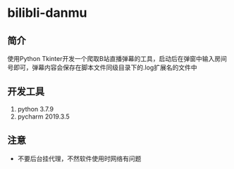 # bilibli-danmu

## 简介

使用Python Tkinter开发一个爬取B站直播弹幕的工具，启动后在弹窗中输入房间号即可，弹幕内容会保存在脚本文件同级目录下的.log扩展名的文件中

## 开发工具

1. python 3.7.9
2. pycharm 2019.3.5

## 注意

- 不要后台挂代理，不然软件使用时网络有问题